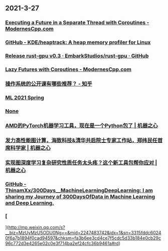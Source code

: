 
## 2021-3-27

### [Executing a Future in a Separate Thread with Coroutines - ModernesCpp.com](http://www.modernescpp.com/index.php/executing-a-future-in-a-separate-thread-with-coroutines)

### [GitHub - KDE/heaptrack: A heap memory profiler for Linux](https://github.com/KDE/heaptrack)

### [Release rust-gpu v0.3 · EmbarkStudios/rust-gpu · GitHub](https://github.com/EmbarkStudios/rust-gpu/releases/tag/v0.3.0)

### [Lazy Futures with Coroutines - ModernesCpp.com](http://www.modernescpp.com/index.php/lazy-futures-with-coroutines-in-c-20)

### [操作系统的公开课有哪些推荐？ - 知乎](https://www.zhihu.com/question/23896915/answer/1802416054?utm_medium=social&utm_oi=49336847171584&utm_source=com.instapaper.android)

### [ML 2021 Spring](https://speech.ee.ntu.edu.tw/~hylee/ml/2021-spring.html)

### [None](https://www.bilibili.com/video/av929386644/)

### [AMD的PyTorch机器学习工具，现在是一个Python包了 | 机器之心](https://www.jiqizhixin.com/articles/2021-03-26-3)

### [发力高性能图计算，海致科技&清华共启院士专家工作站，郑纬民任首席科学家 | 机器之心](https://www.jiqizhixin.com/articles/2021-03-25-9)

### [实现图深度学习复杂研究性质任务太头疼？这个新工具包帮你应对 | 机器之心](https://www.jiqizhixin.com/articles/2021-03-25-5)

### [GitHub - ThinamXx/300Days__MachineLearningDeepLearning: I am sharing my Journey of 300DaysOfData in Machine Learning and Deep Learning.](https://github.com/ThinamXx/300Days__MachineLearningDeepLearning)

### [
](http://mp.weixin.qq.com/s?__biz=MzUyMzU5ODU0Ng==&mid=2247483742&idx=1&sn=3315fddc60240f6a7b1894f0cad94597&chksm=fa3b6ee3cd4ce7f5cdc5d33b184e0cb29c96c772d3e4265e02c0e3f714ba2ef24cfc36b9461a#rd)
